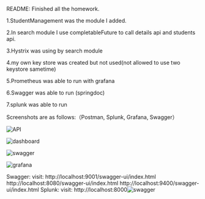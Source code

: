 README:
Finished all the homework.

1.StudentManagement was the module I added.

2.In search module I use completableFuture to call details api and students api.

3.Hystrix was using by search module

4.my own key store was created but not used(not allowed to use two keystore sametime)

5.Prometheus was able to run with grafana

6.Swagger was able to run (springdoc)

7.splunk was able to run

Screenshots are as follows:（Postman, Splunk, Grafana, Swagger）

![API](D:\CodeHouse\IdeaProjects\Antra\weather\pics\API.jpg)

![dashboard](D:\CodeHouse\IdeaProjects\Antra\weather\pics\dashboard.jpg)

![swagger](D:\CodeHouse\IdeaProjects\Antra\weather\pics\swagger.jpg)

![grafana](D:\CodeHouse\IdeaProjects\Antra\weather\pics\grafana.jpg)

Swagger:
visit:
http://localhost:9001/swagger-ui/index.html
http://localhost:8080/swagger-ui/index.html
http://localhost:9400/swagger-ui/index.html
Splunk:
visit:
http://localhost:8000![swagger](D:\CodeHouse\IdeaProjects\Antra\weather\pics\swagger.jpg)